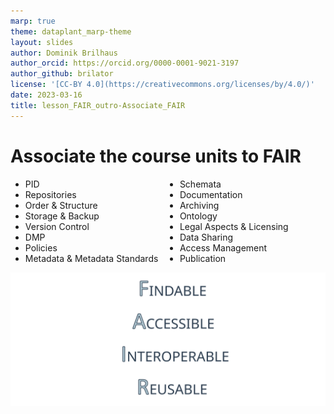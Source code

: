 ```yaml
---
marp: true
theme: dataplant_marp-theme
layout: slides
author: Dominik Brilhaus
author_orcid: https://orcid.org/0000-0001-9021-3197
author_github: brilator
license: '[CC-BY 4.0](https://creativecommons.org/licenses/by/4.0/)'
date: 2023-03-16
title: lesson_FAIR_outro-Associate_FAIR
---
```


# Associate the course units to FAIR

<style scoped>
ul {
  column-count: 2;
  padding-left: 1;
}
</style>

* PID
* Repositories
* Order & Structure
* Storage  & Backup
* Version Control
* DMP
* Policies
* Metadata & Metadata Standards
* Schemata
* Documentation
* Archiving
* Ontology
* Legal Aspects & Licensing
* Data Sharing
* Access Management
* Publication

![bg right:30% w:700](../images/FAIR_Principles_002.svg)
